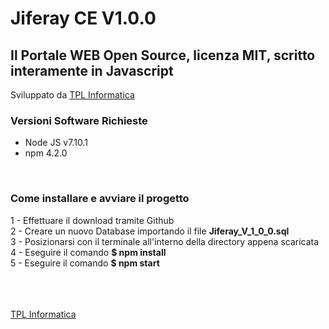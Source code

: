 <h1>Jiferay CE V1.0.0</h1>
<h2>Il Portale WEB Open Source, licenza <a>MIT</a>, scritto interamente in Javascript</h2>
Sviluppato da <a href="https://www.tplinformatica.com/">TPL Informatica</a>

<h3>Versioni Software Richieste</h3>
<ul>
  <li>Node JS v7.10.1</li>
  <li>npm 4.2.0</li>
</ul>

<br>

<h3>Come installare e avviare il progetto</h3>
<p>
  1 - Effettuare il download tramite Github
  <br>
  2 - Creare un nuovo Database importando il file <b>Jiferay_V_1_0_0.sql</b>
  <br>
  3 - Posizionarsi con il terminale all'interno della directory appena scaricata
  <br>
  4 - Eseguire il comando <b>$ npm install</b>
  <br>
  5 - Eseguire il comando <b>$ npm start</b>
</p>

<br>
<br>
<br>
<a href="https://www.tplinformatica.com/">TPL Informatica</a>
